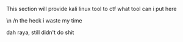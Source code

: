 
This section will provide kali linux tool to ctf
what tool can i put here

\n /n the heck i waste my time 


dah raya, still didn't do shit

